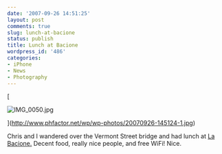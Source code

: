 ```yaml
---
date: '2007-09-26 14:51:25'
layout: post
comments: true
slug: lunch-at-bacione
status: publish
title: Lunch at Bacione
wordpress_id: '486'
categories:
- iPhone
- News
- Photography
---
```




[


![IMG_0050.jpg](http://www.phfactor.net/wp/wp-photos/thumb.20070926-145124-1.jpg)



](http://www.phfactor.net/wp/wp-photos/20070926-145124-1.jpg)

Chris and I wandered over the Vermont Street bridge and had lunch at   [La Bacione.](http://bacione.net/) Decent food, really   nice people, and free WiFi!
Nice.
